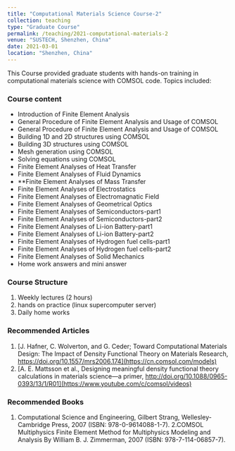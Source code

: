 ```yaml
---
title: "Computational Materials Science Course-2"
collection: teaching
type: "Graduate Course"
permalink: /teaching/2021-computational-materials-2
venue: "SUSTECH, Shenzhen, China"
date: 2021-03-01
location: "Shenzhen, China"
---
```

This Course provided graduate students with hands-on training in computational materials science with COMSOL code. Topics included:

### Course content 
- Introduction of Finite Element Analysis
- General Procedure of Finite Element Analysis and Usage of COMSOL
- General Procedure of Finite Element Analysis and Usage of COMSOL
- Building 1D and 2D structures using COMSOL
- Building 3D structures using COMSOL
- Mesh generation using COMSOL
- Solving equations using COMSOL
- Finite Element Analyses of Heat Transfer
- Finite Element Analyses of Fluid Dynamics
- **Finite Element Analyses of Mass Transfer
- Finite Element Analyses of Electrostatics
- Finite Element Analyses of Electromagnatic Field
- Finite Element Analyses of Geometrical Optics
- Finite Element Analyses of Semiconductors-part1
- Finite Element Analyses of Semiconductors-part2
- Finite Element Analyses of Li-ion Battery-part1
- Finite Element Analyses of Li-ion Battery-part2
- Finite Element Analyses of Hydrogen fuel cells-part1
- Finite Element Analyses of Hydrogen fuel cells-part2
- Finite Element Analyses of Solid Mechanics
- Home work answers and mini answer

### Course Structure
1. Weekly lectures (2 hours)
2. hands on practice (linux supercomputer server)
3. Daily home works
   
### Recommended Articles
1. [J. Hafner, C. Wolverton, and G. Ceder; Toward Computational Materials Design: The Impact of Density Functional Theory on Materials Research, https://doi.org/10.1557/mrs2006.174](https://cn.comsol.com/models)
2. [A. E. Mattsson et al., Designing meaningful density functional theory calculations in materials science—a primer, http://doi.org/10.1088/0965-0393/13/1/R01](https://www.youtube.com/c/comsol/videos)

### Recommended Books
1. Computational Science and Engineering, Gilbert Strang, Wellesley-Cambridge Press, 2007 (ISBN: 978-0-9614088-1-7).
2.COMSOL Multiphysics Finite Element Method for Multiphysics Modeling and Analysis By William B. J. Zimmerman, 2007 (ISBN: 978-7-114-06857-7).

